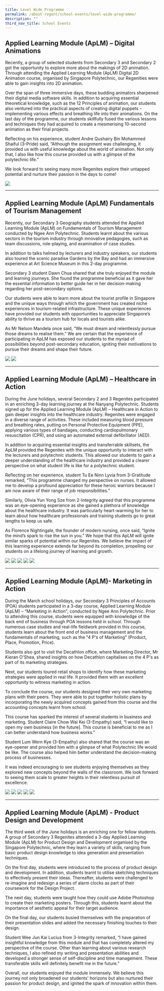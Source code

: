 ```yaml
---
title: Level Wide Programme
permalink: /about-regent/school-events/level-wide-programme/
description: ""
third_nav_title: School Events
---
```

## **Applied Learning Module (ApLM) – Digital Animations**

Recently, a group of selected students from Secondary 3 and Secondary 2 got the opportunity to explore more about the makings of 2D animation. Through attending the Applied Learning Module (ApLM) Digital 2D Animation course, organised by Singapore Polytechnic, our Regenities were able to gain insights into 2D animation.

Over the span of three immersive days, these budding animators sharpened their digital media software skills. In addition to acquiring essential theoretical knowledge, such as the 12 Principles of animation, our students also ventured into the practical aspects of creating digital puppets - implementing various effects and breathing life into their animations.  On the last day of the programme, our students skillfully fused the various lessons and techniques they had acquired to create a mesmerising 10-second animation as their final projects. 

Reflecting on his experience, student Andre Qushairy Bin Mohammed Shaiful (3-Pride) said, “Although the assignment was challenging, it provided us with useful knowledge about the world of animation. Not only that, I also like how this course provided us with a glimpse of the polytechnic life.”

We look forward to seeing many more Regenites explore their untapped potential and nurture their passion in the days to come! 

![](/images/School%20Events/Level%20Wide%20Programmes/ApLM-Animations.png)

---

## **Applied Learning Module (ApLM) Fundamentals of Tourism Management**

Recently, our Secondary 3 Geography students attended the Applied Learning Module (ApLM) on Fundamentals of Tourism Management conducted by Ngee Ann Polytechnic. Students learnt about the various sectors in the tourism industry through innovative pedagogies, such as team discussions, role-playing, and examination of case studies. 

In addition to talks helmed by lecturers and industry speakers, our students also toured the scenic paradise Gardens by the Bay and had an immersive experience at Art Science Museum in this 2-day programme. 

Secondary 3 student Dawn Chua shared that she truly enjoyed the module and learning journeys. She found the programme beneficial as it gave her the essential information to better guide her in her decision-making regarding her post-secondary options.

Our students were able to learn more about the tourist profile in Singapore and the unique ways through which the government has created niche experiences in tourism-related infrastructure. These unique experiences have provided our students with opportunities to appreciate Singapore’s ability to thrive as a tourism hub for locals and tourists alike.

As Mr Nelson Mandela once said, “We must dream and relentlessly pursue those dreams to realise them.” We are certain that the experience of participating in ApLM has exposed our students to the myriad of possibilities beyond post-secondary education, igniting their motivations to pursue their dreams and shape their future.

![](/images/School%20Events/Level%20Wide%20Programmes/ApLM-TourismMgt-1.png)
![](/images/School%20Events/Level%20Wide%20Programmes/ApLM-TourismMgt-2.png)

---

## **Applied Learning Module (ApLM) – Healthcare in Action**

During the June holidays, several Secondary 2 and 3 Regenites participated in an enriching 3-day learning journey at the Nanyang Polytechnic. Students signed up for the Applied Learning Module (ApLM) – Healthcare in Action to gain deeper insights into the healthcare industry. Regenites were engaged in a diverse range of activities. These included measuring blood pressure and breathing rates, putting on Personal Protective Equipment (PPE), applying various types of bandages, conducting cardiopulmonary resuscitation (CPR), and using an automated external defibrillator (AED). 

In addition to acquiring essential insights and transferrable skillsets, the ApLM provided the Regenites with the unique opportunity to interact with the lecturers and polytechnic students. This allowed our students to gain a deeper understanding of the healthcare industry and provided a clearer perspective on what student life is like for a polytechnic student. 

Reflecting on her experience, student Tu Ee Ninn Lyvia from 3-Gratitude remarked, “This programme changed my perspective on nurses. It allowed me to develop a profound appreciation for these heroic warriors because I am now aware of their range of job responsibilities.”

Similarly, Olivia Yun Yong Sze from 2-Integrity agreed that this programme was an eye-opening experience as she gained a plethora of knowledge about the healthcare industry. It was particularly heart-warming for her to learn about how healthcare professionals and training students go to great lengths to keep us safe.

As Florence Nightingale, the founder of modern nursing, once said, “Ignite the mind’s spark to rise the sun in you.” We hope that this ApLM will ignite similar sparks of potential within our Regenites. We believe the impact of this learning experience extends far beyond its completion, propelling our students on a lifelong journey of learning and growth. 

![](/images/School%20Events/Level%20Wide%20Programmes/ApLM-Healthcare-1.png)
![](/images/School%20Events/Level%20Wide%20Programmes/ApLM-Healthcare-2.png)
![](/images/School%20Events/Level%20Wide%20Programmes/ApLM-Healthcare-3.png)
![](/images/School%20Events/Level%20Wide%20Programmes/ApLM-Healthcare-4.png)
![](/images/School%20Events/Level%20Wide%20Programmes/ApLM-Healthcare-5.png)

---

## **Applied Learning Module (ApLM)- Marketing in Action**

During the March school holidays, our Secondary 3 Principles of Accounts (POA) students participated in a 3-day course, Applied Learning Module (ApLM) – “Marketing in Action", conducted by Ngee Ann Polytechnic. Prior to attending this course, students were equipped with knowledge of the back end of business through POA lessons held in school. Through numerous case studies and real-life fieldwork provided in this course, students learn about the front end of business management and the fundamentals of marketing, such as the "4 P's of Marketing" (Product, Place, Promotion, Price). 

Students also got to visit the Decathlon office, where Marketing Director, Mr Kieran O'Shea, shared insights on how Decathlon capitalises on the 4 P's as part of its marketing strategies.

Next, our students toured retail shops to identify how these marketing strategies were applied in real life. It provided them with an excellent opportunity to witness marketing in action.

To conclude the course, our students designed their very own marketing plans with their peers. They were able to put together holistic plans by incorporating the newly acquired concepts gained from this course and the accounting concepts learnt from school.

This course has sparked the interest of several students in business and marketing. Student Claire Chow Wai Kei (3-Empathy) said, “I would like to open my own business [in the future]. This course is beneficial to me as I can better understand how business works.”

Student Lum Wern Kye (3-Empathy) also shared that the course was an eye-opener and provided him with a glimpse of what Polytechnic life would be like. The course also helped him better understand the decision-making process of businesses.

It was indeed encouraging to see students enjoying themselves as they explored new concepts beyond the walls of the classroom. We look forward to seeing them scale to greater heights in their relentless pursuit of excellence.

![](/images/School%20Events/Level%20Wide%20Programmes/ApLM-Marketing-1.png)
![](/images/School%20Events/Level%20Wide%20Programmes/ApLM-Marketing-2.png)
![](/images/School%20Events/Level%20Wide%20Programmes/ApLM-Marketing-3.png)
![](/images/School%20Events/Level%20Wide%20Programmes/ApLM-Marketing-4.png)
![](/images/School%20Events/Level%20Wide%20Programmes/ApLM-Marketing-5.png)

---

## **Applied Learning Module (ApLM) - Product Design and Development**

The third week of the June holidays is an enriching one for fellow students. A group of Secondary 3 Regenites attended a 3-day Applied Learning Module (ApLM) for Product Design and Development organised by the Singapore Polytechnic, where they learn a variety of skills, ranging from basic product design knowledge to idea generation and presentation techniques.

On the first day, students were introduced to the process of product design and development. In addition, students learnt to utilise sketching techniques to effectively present their ideas. Thereafter, students were challenged to re-imagine and redesign a series of alarm clocks as part of their coursework for the Design Project.

The next day, students were taught how they could use Adobe Photoshop to create their marketing posters. Through this, students learnt about the importance of aesthetic appeal for their target audience.

On the final day, our students busied themselves with the preparation of their presentation slides and added the necessary finishing touches to their design. 

Student Wee Jun Kai Lucius from 3-Integrity remarked, “I have gained insightful knowledge from this module and that has completely altered my perspective of the course. Other than learning about various research techniques, I also refined my writing and presentation abilities and developed a stronger sense of self-discipline and time management. These transferable skills will definitely benefit me in the future.”

Overall, our students enjoyed the module immensely. We believe this journey not only broadened our students' horizons but also nurtured their passion for product design, and ignited the spark of innovation within them.